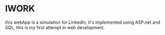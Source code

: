 # IWORK
this webApp is a simulation for LinkedIn, it's implemented using ASP.net and SQL, this is my first attempt in web development.
